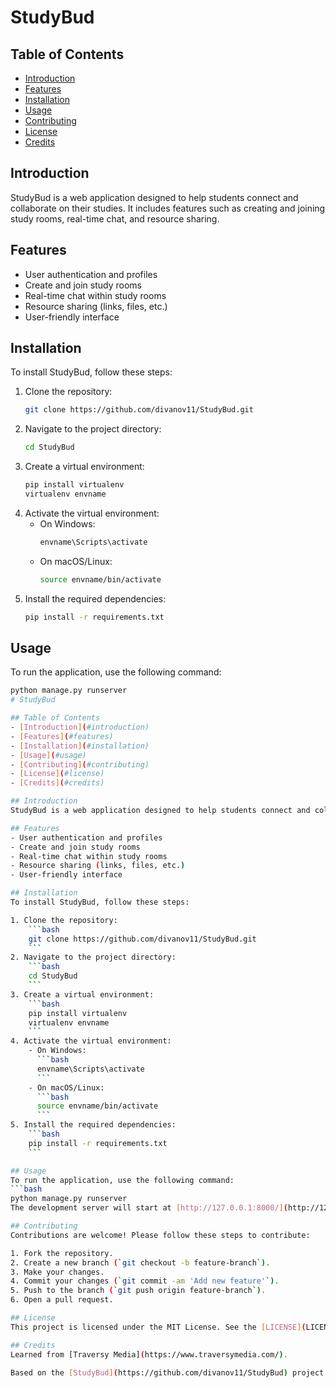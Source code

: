 # StudyBud

## Table of Contents
- [Introduction](#introduction)
- [Features](#features)
- [Installation](#installation)
- [Usage](#usage)
- [Contributing](#contributing)
- [License](#license)
- [Credits](#credits)

## Introduction
StudyBud is a web application designed to help students connect and collaborate on their studies. It includes features such as creating and joining study rooms, real-time chat, and resource sharing.

## Features
- User authentication and profiles
- Create and join study rooms
- Real-time chat within study rooms
- Resource sharing (links, files, etc.)
- User-friendly interface

## Installation
To install StudyBud, follow these steps:

1. Clone the repository:
    ```bash
    git clone https://github.com/divanov11/StudyBud.git
    ```
2. Navigate to the project directory:
    ```bash
    cd StudyBud
    ```
3. Create a virtual environment:
    ```bash
    pip install virtualenv
    virtualenv envname
    ```
4. Activate the virtual environment:
    - On Windows:
      ```bash
      envname\Scripts\activate
      ```
    - On macOS/Linux:
      ```bash
      source envname/bin/activate
      ```
5. Install the required dependencies:
    ```bash
    pip install -r requirements.txt
    ```

## Usage
To run the application, use the following command:
```bash
python manage.py runserver
# StudyBud

## Table of Contents
- [Introduction](#introduction)
- [Features](#features)
- [Installation](#installation)
- [Usage](#usage)
- [Contributing](#contributing)
- [License](#license)
- [Credits](#credits)

## Introduction
StudyBud is a web application designed to help students connect and collaborate on their studies. It includes features such as creating and joining study rooms, real-time chat, and resource sharing.

## Features
- User authentication and profiles
- Create and join study rooms
- Real-time chat within study rooms
- Resource sharing (links, files, etc.)
- User-friendly interface

## Installation
To install StudyBud, follow these steps:

1. Clone the repository:
    ```bash
    git clone https://github.com/divanov11/StudyBud.git
    ```
2. Navigate to the project directory:
    ```bash
    cd StudyBud
    ```
3. Create a virtual environment:
    ```bash
    pip install virtualenv
    virtualenv envname
    ```
4. Activate the virtual environment:
    - On Windows:
      ```bash
      envname\Scripts\activate
      ```
    - On macOS/Linux:
      ```bash
      source envname/bin/activate
      ```
5. Install the required dependencies:
    ```bash
    pip install -r requirements.txt
    ```

## Usage
To run the application, use the following command:
```bash
python manage.py runserver
The development server will start at [http://127.0.0.1:8000/](http://127.0.0.1:8000/).

## Contributing
Contributions are welcome! Please follow these steps to contribute:

1. Fork the repository.
2. Create a new branch (`git checkout -b feature-branch`).
3. Make your changes.
4. Commit your changes (`git commit -am 'Add new feature'`).
5. Push to the branch (`git push origin feature-branch`).
6. Open a pull request.

## License
This project is licensed under the MIT License. See the [LICENSE](LICENSE) file for details.

## Credits
Learned from [Traversy Media](https://www.traversymedia.com/).

Based on the [StudyBud](https://github.com/divanov11/StudyBud) project by [divanov11](https://github.com/divanov11).
